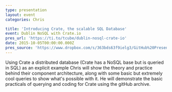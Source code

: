 ```yaml
---
type: presentation
layout: event
categories: Chris

title: 'Introducing Crate, the scalable SQL Database'
event: Dublin NoSQL with Crate.io
pres_url: 'https://ti.to/tcube/dublin-nosql-crate-io'
date: 2015-10-05T00:00:00.000Z
pres_source: 'https://www.dropbox.com/s/363bds63f9ielg3/GitHub%20Presentation%20%28Draft%29.key?dl=0'
---
```


Using Crate a distributed database (Crate has a NoSQL base but is queried in SQL) as an explicit example Chris will show the theory and practice behind their component architecture, along with some basic but extremely cool queries to show what's possible with it. He will demonstrate the basic practicals of querying and coding for Crate using the gitHub archive.
